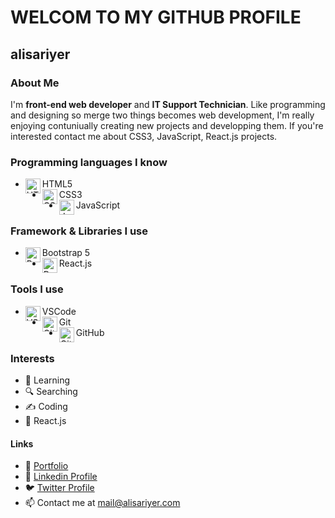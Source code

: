 # WELCOM TO MY GITHUB PROFILE

## alisariyer

### About Me
I'm  **front-end web developer** and **IT Support Technician**. Like programming and designing so merge two things becomes web development, I'm really enjoying contuniually creating new projects and developping them. If you're interested contact me about CSS3, JavaScript, React.js projects.

### Programming languages I know
- <img src="https://cdn1.iconfinder.com/data/icons/logotypes/32/badge-html-5-256.png" alt="HTML5" align=left width=24 height=24> HTML5
- <img src="https://cdn1.iconfinder.com/data/icons/logotypes/32/badge-css-3-256.png" alt="CSS3" align=left width=24 height=24> CSS3
- <img src="https://cdn4.iconfinder.com/data/icons/logos-and-brands/512/187_Js_logo_logos-256.png" alt="JavaScript" align=left width=24 height=24> JavaScript

### Framework & Libraries I use
- <img src="https://cdn3.iconfinder.com/data/icons/font-awesome-brands/576/bootstrap-256.png" alt="Bootstrap" align=left width=24 height=24> Bootstrap 5
- <img src="https://cdn4.iconfinder.com/data/icons/logos-and-brands/512/187_Js_logo_logos-256.png" alt="React.js" align=left width=24 height=24> React.js

### Tools I use
- <img src="https://img.icons8.com/color/344/visual-studio--v1.png" alt="VSCode" align=left width=24 height=24> VSCode
- <img src="https://img.icons8.com/color/344/git.png" alt="Git" align=left width=24 height=24> Git
- <img src="https://img.icons8.com/nolan/344/github.png" alt="GitHub" align=left width=24 height=24> GitHub

### Interests
- 🏃 Learning
- 🔍 Searching
- ✍️ Coding
- 🥇 React.js

#### Links
- 🍒 [Portfolio](https://alisariyer.github.io/alisariyer)
- 💙 [Linkedin Profile](https://linkedin.com/in/alisariyer)
- 🐦 [Twitter Profile](https://twitter.com/sariyer_ali)
- 📫 Contact me at mail@alisariyer.com
